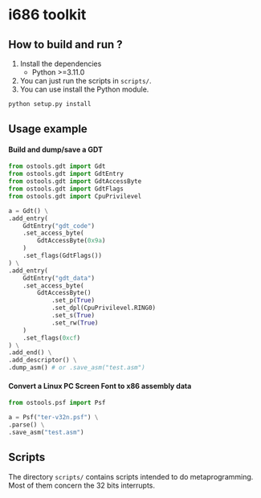 # i686 toolkit

## How to build and run ?

1. Install the dependencies 
   - Python >=3.11.0
2. You can just run the scripts in `scripts/`.
3. You can use install the Python module.

```bash
python setup.py install
```

## Usage example

#### Build and dump/save a GDT
```python
from ostools.gdt import Gdt
from ostools.gdt import GdtEntry
from ostools.gdt import GdtAccessByte
from ostools.gdt import GdtFlags
from ostools.gdt import CpuPrivilevel

a = Gdt() \
.add_entry(
    GdtEntry("gdt_code")
    .set_access_byte(
        GdtAccessByte(0x9a)
    )
    .set_flags(GdtFlags())
) \
.add_entry( 
    GdtEntry("gdt_data")
    .set_access_byte(
        GdtAccessByte()
            .set_p(True)
            .set_dpl(CpuPrivilevel.RING0)
            .set_s(True)
            .set_rw(True)
    )
    .set_flags(0xcf)
) \
.add_end() \
.add_descriptor() \
.dump_asm() # or .save_asm("test.asm")
```

#### Convert a Linux PC Screen Font to x86 assembly data

```python
from ostools.psf import Psf

a = Psf("ter-v32n.psf") \
.parse() \
.save_asm("test.asm")
```

## Scripts

The directory `scripts/` contains scripts intended to do metaprogramming. Most of them concern the 32 bits interrupts.
